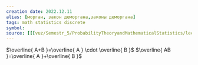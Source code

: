 ```yaml
---
creation date: 2022.12.11
alias: [морган, закон деморгана,законы деморгана]
tags: math statistics discrete
symbol:
source: [[[vuz/Semestr_5/ProbabilityTheoryandMathematicalStatistics/lections/lobuzov/ТВиМС-1_010302_Лобузов_5 семестр_ЛК1.pdf]],7]
---
```

$\overline{ A+B }=\overline{ A } \cdot \overline{ B }$
$\overline{ AB }=\overline{ A }+\overline{ B }$
